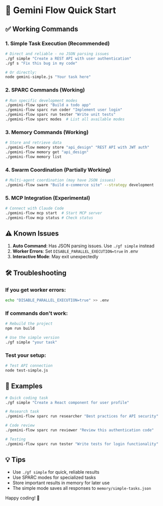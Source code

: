 # 🚀 Gemini Flow Quick Start

## ✅ Working Commands

### 1. Simple Task Execution (Recommended)
```bash
# Direct and reliable - no JSON parsing issues
./gf simple "Create a REST API with user authentication"
./gf s "Fix this bug in my code"

# Or directly:
node gemini-simple.js "Your task here"
```

### 2. SPARC Commands (Working)
```bash
# Run specific development modes
./gemini-flow sparc "Build a todo app"
./gemini-flow sparc run coder "Implement user login"
./gemini-flow sparc run tester "Write unit tests"
./gemini-flow sparc modes  # List all available modes
```

### 3. Memory Commands (Working)
```bash
# Store and retrieve data
./gemini-flow memory store "api_design" "REST API with JWT auth"
./gemini-flow memory get "api_design"
./gemini-flow memory list
```

### 4. Swarm Coordination (Partially Working)
```bash
# Multi-agent coordination (may have JSON issues)
./gemini-flow swarm "Build e-commerce site" --strategy development
```

### 5. MCP Integration (Experimental)
```bash
# Connect with Claude Code
./gemini-flow mcp start  # Start MCP server
./gemini-flow mcp status # Check status
```

## ⚠️ Known Issues

1. **Auto Command**: Has JSON parsing issues. Use `./gf simple` instead
2. **Worker Errors**: Set `DISABLE_PARALLEL_EXECUTION=true` in .env
3. **Interactive Mode**: May exit unexpectedly

## 🛠️ Troubleshooting

### If you get worker errors:
```bash
echo "DISABLE_PARALLEL_EXECUTION=true" >> .env
```

### If commands don't work:
```bash
# Rebuild the project
npm run build

# Use the simple version
./gf simple "your task"
```

### Test your setup:
```bash
# Test API connection
node test-simple.js
```

## 📝 Examples

```bash
# Quick coding task
./gf simple "Create a React component for user profile"

# Research task
./gemini-flow sparc run researcher "Best practices for API security"

# Code review
./gemini-flow sparc run reviewer "Review this authentication code"

# Testing
./gemini-flow sparc run tester "Write tests for login functionality"
```

## 💡 Tips

- Use `./gf simple` for quick, reliable results
- Use SPARC modes for specialized tasks
- Store important results in memory for later use
- The simple mode saves all responses to `memory/simple-tasks.json`

Happy coding! 🎉